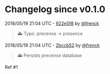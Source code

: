 # Changelog since v0.1.0

2018/05/19 21:04 UTC - [922e5f8](https://github.com/hassio-addons/addon-happy-bubbles/commit/922e5f8365c734288e48790811e0af79508f5acd) by [@frenck](https://github.com/frenck)
> :ambulance: Typo: precense -> presence 

2018/05/19 21:04 UTC - [2bccb52](https://github.com/hassio-addons/addon-happy-bubbles/commit/2bccb52b59874b942a84563fe84f8002c6092ca0) by [@frenck](https://github.com/frenck)
> :ambulance: Persists precense database

Ref #1 

